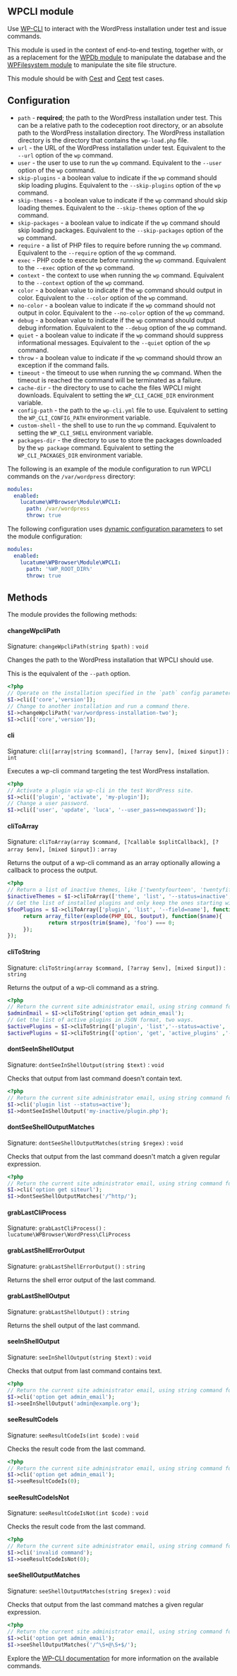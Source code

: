 ## WPCLI module

Use [WP-CLI][1] to interact with the WordPress installation under test and issue commands.

This module is used in the context of end-to-end testing, together with, or as a replacement for
the [WPDb module](WPDb.md) to manipulate the database and the [WPFilesystem module](WPFilesystem.md) to manipulate the
site file structure.

This module should be with [Cest][2] and [Cept][3] test cases.

## Configuration

* `path` - **required**; the path to the WordPress installation under test. This can be a relative path to the
  codeception root directory, or an absolute path to the WordPress installation directory. The WordPress installation
  directory is the directory that contains the `wp-load.php` file.
* `url` - the URL of the WordPress installation under test. Equivalent to the `--url` option of the `wp` command.
* `user` - the user to use to run the `wp` command. Equivalent to the `--user` option of the `wp` command.
* `skip-plugins` - a boolean value to indicate if the `wp` command should skip loading plugins. Equivalent to the
  `--skip-plugins` option of the `wp` command.
* `skip-themes` - a boolean value to indicate if the `wp` command should skip loading themes. Equivalent to the
  `--skip-themes` option of the `wp` command.
* `skip-packages` - a boolean value to indicate if the `wp` command should skip loading packages. Equivalent to the
  `--skip-packages` option of the `wp` command.
* `require` - a list of PHP files to require before running the `wp` command. Equivalent to the `--require` option of
  the `wp` command.
* `exec` - PHP code to execute before running the `wp` command. Equivalent to the `--exec` option of the `wp` command.
* `context` - the context to use when running the `wp` command. Equivalent to the `--context` option of the `wp`
  command.
* `color` - a boolean value to indicate if the `wp` command should output in color. Equivalent to the `--color` option
  of the `wp` command.
* `no-color` - a boolean value to indicate if the `wp` command should not output in color. Equivalent to the
  `--no-color` option of the `wp` command.
* `debug` - a boolean value to indicate if the `wp` command should output debug information. Equivalent to the
  `--debug` option of the `wp` command.
* `quiet` - a boolean value to indicate if the `wp` command should suppress informational messages. Equivalent to the
  `--quiet` option of the `wp` command.
* `throw` - a boolean value to indicate if the `wp` command should throw an exception if the command fails.
* `timeout` - the timeout to use when running the `wp` command. When the timeout is reached the command will be
  terminated as a failure.
* `cache-dir` - the directory to use to cache the files WPCLI might downloads. Equivalent to setting
  the `WP_CLI_CACHE_DIR`
  environment variable.
* `config-path` - the path to the `wp-cli.yml` file to use. Equivalent to setting the `WP_CLI_CONFIG_PATH`
  environment variable.
* `custom-shell` - the shell to use to run the `wp` command. Equivalent to setting the `WP_CLI_SHELL` environment
  variable.
* `packages-dir` - the directory to use to store the packages downloaded by the `wp package` command. Equivalent to
  setting the `WP_CLI_PACKAGES_DIR` environment variable.

The following is an example of the module configuration to run WPCLI commands on the `/var/wordpress` directory:

```yaml
modules:
  enabled:
    lucatume\WPBrowser\Module\WPCLI:
      path: /var/wordpress
      throw: true
```

The following configuration uses [dynamic configuration parameters][3] to set the module configuration:

```yaml
modules:
  enabled:
    lucatume\WPBrowser\Module\WPCLI:
      path: '%WP_ROOT_DIR%'
      throw: true
```

## Methods

The module provides the following methods:

<!-- methods -->

#### changeWpcliPath
Signature: `changeWpcliPath(string $path)` : `void`  

Changes the path to the WordPress installation that WPCLI should use.

This is the equivalent of the `--path` option.

```php
<?php
// Operate on the installation specified in the `path` config parameter.
$I->cli(['core','version']);
// Change to another installation and run a command there.
$I->changeWpcliPath('var/wordpress-installation-two');
$I->cli(['core','version']);
```

#### cli
Signature: `cli([array|string $command], [?array $env], [mixed $input])` : `int`  

Executes a wp-cli command targeting the test WordPress installation.

```php
<?php
// Activate a plugin via wp-cli in the test WordPress site.
$I->cli(['plugin', 'activate', 'my-plugin']);
// Change a user password.
$I->cli(['user', 'update', 'luca', '--user_pass=newpassword']);
```

#### cliToArray
Signature: `cliToArray(array $command, [?callable $splitCallback], [?array $env], [mixed $input])` : `array`  

Returns the output of a wp-cli command as an array optionally allowing a callback to process the output.

```php
<?php
// Return a list of inactive themes, like ['twentyfourteen', 'twentyfifteen'].
$inactiveThemes = $I->cliToArray(['theme', 'list', '--status=inactive', '--field=name']);
// Get the list of installed plugins and only keep the ones starting with "foo".
$fooPlugins = $I->cliToArray(['plugin', 'list', '--field=name'], function($output){
     return array_filter(explode(PHP_EOL, $output), function($name){
             return strpos(trim($name), 'foo') === 0;
     });
});
```

#### cliToString
Signature: `cliToString(array $command, [?array $env], [mixed $input])` : `string`  

Returns the output of a wp-cli command as a string.

```php
<?php
// Return the current site administrator email, using string command format.
$adminEmail = $I->cliToString('option get admin_email');
// Get the list of active plugins in JSON format, two ways.
$activePlugins = $I->cliToString(['plugin', 'list','--status=active', '--format=json']);
$activePlugins = $I->cliToString(['option', 'get', 'active_plugins' ,'--format=json']);
```

#### dontSeeInShellOutput
Signature: `dontSeeInShellOutput(string $text)` : `void`  

Checks that output from last command doesn't contain text.

```php
<?php
// Return the current site administrator email, using string command format.
$I->cli('plugin list --status=active');
$I->dontSeeInShellOutput('my-inactive/plugin.php');
```

#### dontSeeShellOutputMatches
Signature: `dontSeeShellOutputMatches(string $regex)` : `void`  

Checks that output from the last command doesn't match a given regular expression.

```php
<?php
// Return the current site administrator email, using string command format.
$I->cli('option get siteurl');
$I->dontSeeShellOutputMatches('/^http/');
```

#### grabLastCliProcess
Signature: `grabLastCliProcess()` : `lucatume\WPBrowser\WordPress\CliProcess`
#### grabLastShellErrorOutput
Signature: `grabLastShellErrorOutput()` : `string`  

Returns the shell error output of the last command.

#### grabLastShellOutput
Signature: `grabLastShellOutput()` : `string`  

Returns the shell output of the last command.

#### seeInShellOutput
Signature: `seeInShellOutput(string $text)` : `void`  

Checks that output from last command contains text.

```php
<?php
// Return the current site administrator email, using string command format.
$I->cli('option get admin_email');
$I->seeInShellOutput('admin@example.org');
```

#### seeResultCodeIs
Signature: `seeResultCodeIs(int $code)` : `void`  

Checks the result code from the last command.

```php
<?php
// Return the current site administrator email, using string command format.
$I->cli('option get admin_email');
$I->seeResultCodeIs(0);
```

#### seeResultCodeIsNot
Signature: `seeResultCodeIsNot(int $code)` : `void`  

Checks the result code from the last command.

```php
<?php
// Return the current site administrator email, using string command format.
$I->cli('invalid command');
$I->seeResultCodeIsNot(0);
```

#### seeShellOutputMatches
Signature: `seeShellOutputMatches(string $regex)` : `void`  

Checks that output from the last command matches a given regular expression.

```php
<?php
// Return the current site administrator email, using string command format.
$I->cli('option get admin_email');
$I->seeShellOutputMatches('/^\S+@\S+$/');
```
<!-- /methods -->

Explore the [WP-CLI documentation][1] for more information on the available commands.

[1]: https://wp-cli.org/

[2]: https://codeception.com/docs/AcceptanceTests

[3]: https://codeception.com/docs/AdvancedUsage#Cest-Classes 
